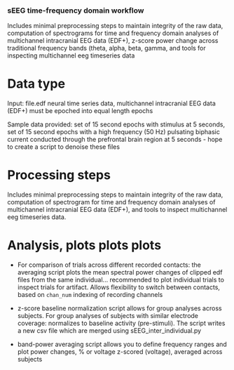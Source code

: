 ### sEEG time-frequency domain workflow

Includes minimal preprocessing steps to maintain integrity of the raw data, computation of spectrograms for time and frequency domain analyses of multichannel intracranial EEG data (EDF+), z-score power change across traditional frequency bands (theta, alpha, beta, gamma, and tools for inspecting multichannel eeg timeseries data

# Data type

Input: file.edf neural time series data, multichannel intracranial EEG data (EDF+) must be epoched into equal length epochs

Sample data provided: set of 15 second epochs with stimulus at 5 seconds, set of 15 second epochs with a high frequency (50 Hz) pulsating biphasic current conducted through the prefrontal brain region at 5 seconds - hope to create a script to denoise these files

# Processing steps

Includes minimal preprocessing steps to maintain integrity of the raw data, computation of spectrogram for time and frequency domain analyses of multichannel intracranial EEG data (EDF+), and tools to inspect multichannel eeg timeseries data. 

# Analysis, plots plots plots

- For comparison of trials across different recorded contacts: the averaging script plots the mean spectral power changes of clipped edf files from the same individual... recommended to plot individual trials to inspect trials for artifact. Allows flexibility to switch between contacts, based on `chan_num` indexing of recording channels

- z-score baseline normalization script allows for group analyses across subjects. For group analyses of subjects with similar electrode coverage: normalizes to baseline activity (pre-stimuli). The script writes a new csv file which are merged using sEEG_inter_individual.py

- band-power averaging script allows you to define frequency ranges and plot power changes, % or voltage z-scored (voltage), averaged across subjects